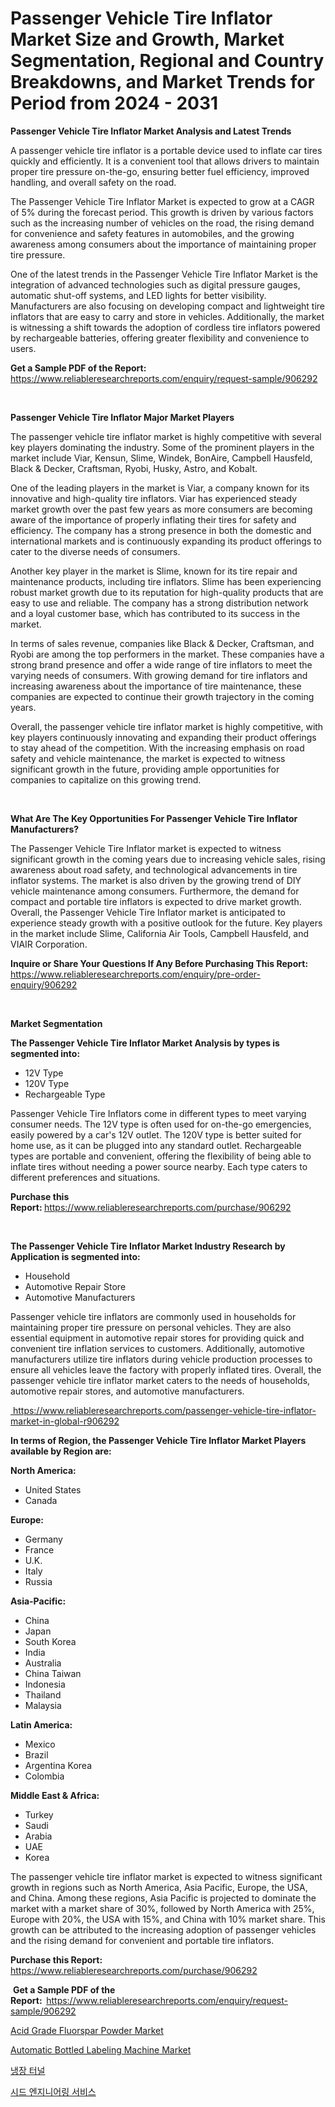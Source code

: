 <p><h1>Passenger Vehicle Tire Inflator Market Size and Growth, Market Segmentation, Regional and Country Breakdowns, and Market Trends for Period from 2024 -  2031</h1></p><p><strong>Passenger Vehicle Tire Inflator Market Analysis and Latest Trends</strong></p>
<p><p>A passenger vehicle tire inflator is a portable device used to inflate car tires quickly and efficiently. It is a convenient tool that allows drivers to maintain proper tire pressure on-the-go, ensuring better fuel efficiency, improved handling, and overall safety on the road. </p><p>The Passenger Vehicle Tire Inflator Market is expected to grow at a CAGR of 5% during the forecast period. This growth is driven by various factors such as the increasing number of vehicles on the road, the rising demand for convenience and safety features in automobiles, and the growing awareness among consumers about the importance of maintaining proper tire pressure. </p><p>One of the latest trends in the Passenger Vehicle Tire Inflator Market is the integration of advanced technologies such as digital pressure gauges, automatic shut-off systems, and LED lights for better visibility. Manufacturers are also focusing on developing compact and lightweight tire inflators that are easy to carry and store in vehicles. Additionally, the market is witnessing a shift towards the adoption of cordless tire inflators powered by rechargeable batteries, offering greater flexibility and convenience to users.</p></p>
<p><strong>Get a Sample PDF of the Report:&nbsp;</strong> <a href="https://www.reliableresearchreports.com/enquiry/request-sample/906292">https://www.reliableresearchreports.com/enquiry/request-sample/906292</a></p>
<p>&nbsp;</p>
<p><strong>Passenger Vehicle Tire Inflator Major Market Players</strong></p>
<p><p>The passenger vehicle tire inflator market is highly competitive with several key players dominating the industry. Some of the prominent players in the market include Viar, Kensun, Slime, Windek, BonAire, Campbell Hausfeld, Black & Decker, Craftsman, Ryobi, Husky, Astro, and Kobalt.</p><p>One of the leading players in the market is Viar, a company known for its innovative and high-quality tire inflators. Viar has experienced steady market growth over the past few years as more consumers are becoming aware of the importance of properly inflating their tires for safety and efficiency. The company has a strong presence in both the domestic and international markets and is continuously expanding its product offerings to cater to the diverse needs of consumers.</p><p>Another key player in the market is Slime, known for its tire repair and maintenance products, including tire inflators. Slime has been experiencing robust market growth due to its reputation for high-quality products that are easy to use and reliable. The company has a strong distribution network and a loyal customer base, which has contributed to its success in the market.</p><p>In terms of sales revenue, companies like Black & Decker, Craftsman, and Ryobi are among the top performers in the market. These companies have a strong brand presence and offer a wide range of tire inflators to meet the varying needs of consumers. With growing demand for tire inflators and increasing awareness about the importance of tire maintenance, these companies are expected to continue their growth trajectory in the coming years.</p><p>Overall, the passenger vehicle tire inflator market is highly competitive, with key players continuously innovating and expanding their product offerings to stay ahead of the competition. With the increasing emphasis on road safety and vehicle maintenance, the market is expected to witness significant growth in the future, providing ample opportunities for companies to capitalize on this growing trend.</p></p>
<p>&nbsp;</p>
<p><strong>What Are The Key Opportunities For Passenger Vehicle Tire Inflator Manufacturers?</strong></p>
<p><p>The Passenger Vehicle Tire Inflator market is expected to witness significant growth in the coming years due to increasing vehicle sales, rising awareness about road safety, and technological advancements in tire inflator systems. The market is also driven by the growing trend of DIY vehicle maintenance among consumers. Furthermore, the demand for compact and portable tire inflators is expected to drive market growth. Overall, the Passenger Vehicle Tire Inflator market is anticipated to experience steady growth with a positive outlook for the future. Key players in the market include Slime, California Air Tools, Campbell Hausfeld, and VIAIR Corporation.</p></p>
<p><strong>Inquire or Share Your Questions If Any Before Purchasing This Report:</strong> <a href="https://www.reliableresearchreports.com/enquiry/pre-order-enquiry/906292">https://www.reliableresearchreports.com/enquiry/pre-order-enquiry/906292</a></p>
<p>&nbsp;</p>
<p><strong>Market Segmentation</strong></p>
<p><strong>The Passenger Vehicle Tire Inflator Market Analysis by types is segmented into:</strong></p>
<p><ul><li>12V Type</li><li>120V Type</li><li>Rechargeable Type</li></ul></p>
<p><p>Passenger Vehicle Tire Inflators come in different types to meet varying consumer needs. The 12V type is often used for on-the-go emergencies, easily powered by a car's 12V outlet. The 120V type is better suited for home use, as it can be plugged into any standard outlet. Rechargeable types are portable and convenient, offering the flexibility of being able to inflate tires without needing a power source nearby. Each type caters to different preferences and situations.</p></p>
<p><strong>Purchase this Report:&nbsp;</strong><a href="https://www.reliableresearchreports.com/purchase/906292">https://www.reliableresearchreports.com/purchase/906292</a></p>
<p>&nbsp;</p>
<p><strong>The Passenger Vehicle Tire Inflator Market Industry Research by Application is segmented into:</strong></p>
<p><ul><li>Household</li><li>Automotive Repair Store</li><li>Automotive Manufacturers</li></ul></p>
<p><p>Passenger vehicle tire inflators are commonly used in households for maintaining proper tire pressure on personal vehicles. They are also essential equipment in automotive repair stores for providing quick and convenient tire inflation services to customers. Additionally, automotive manufacturers utilize tire inflators during vehicle production processes to ensure all vehicles leave the factory with properly inflated tires. Overall, the passenger vehicle tire inflator market caters to the needs of households, automotive repair stores, and automotive manufacturers.</p></p>
<p><a href="https://www.reliableresearchreports.com/passenger-vehicle-tire-inflator-market-in-global-r906292">&nbsp;https://www.reliableresearchreports.com/passenger-vehicle-tire-inflator-market-in-global-r906292</a></p>
<p><strong>In terms of Region, the Passenger Vehicle Tire Inflator Market Players available by Region are:</strong></p>
<p>
    <p> <strong> North America: </strong>
        <ul>
            <li>United States</li>
            <li>Canada</li>
        </ul>
        </p> 
    <p> <strong> Europe: </strong>
        <ul>
            <li>Germany</li>
            <li>France</li>
            <li>U.K.</li>
            <li>Italy</li>
            <li>Russia</li>
        </ul>
        </p> 
    <p> <strong> Asia-Pacific: </strong>
        <ul>
            <li>China</li>
            <li>Japan</li>
            <li>South Korea</li>
            <li>India</li>
            <li>Australia</li>
            <li>China Taiwan</li>
            <li>Indonesia</li>
            <li>Thailand</li>
            <li>Malaysia</li>
        </ul>
        </p> 
    <p> <strong> Latin America: </strong>
        <ul>
            <li>Mexico</li>
            <li>Brazil</li>
            <li>Argentina Korea</li>
            <li>Colombia</li>
        </ul>
        </p> 
    <p> <strong> Middle East & Africa: </strong>
        <ul>
            <li>Turkey</li>
            <li>Saudi</li>
            <li>Arabia</li>
            <li>UAE</li>
            <li>Korea</li>
        </ul>
    </p>
    </p>
<p><p>The passenger vehicle tire inflator market is expected to witness significant growth in regions such as North America, Asia Pacific, Europe, the USA, and China. Among these regions, Asia Pacific is projected to dominate the market with a market share of 30%, followed by North America with 25%, Europe with 20%, the USA with 15%, and China with 10% market share. This growth can be attributed to the increasing adoption of passenger vehicles and the rising demand for convenient and portable tire inflators.</p></p>
<p><strong>Purchase this Report: </strong><a href="https://www.reliableresearchreports.com/purchase/906292">https://www.reliableresearchreports.com/purchase/906292</a></p>
<p>&nbsp;<strong>Get a Sample PDF of the Report:&nbsp;&nbsp;</strong><a href="https://www.reliableresearchreports.com/enquiry/request-sample/906292">https://www.reliableresearchreports.com/enquiry/request-sample/906292</a></p>
<p><strong></strong></p>
<p><p><a href="https://github.com/vimar16th/Market-Research-Report-List-4/blob/main/acid-grade-fluorspar-powder-market.md">Acid Grade Fluorspar Powder Market</a></p><p><a href="https://www.linkedin.com/pulse/analyzing-automatic-bottled-labeling-machine-market-global-sacyc">Automatic Bottled Labeling Machine Market</a></p><p><a href="https://medium.com/@sherlock567567/%EB%83%89%EB%8F%99-%ED%84%B0%EB%84%90-%EC%8B%9C%EC%9E%A5-%EC%84%B1%EA%B3%B5%EC%A0%81%EC%9D%B8-%EB%B9%84%EC%A6%88%EB%8B%88%EC%8A%A4-%EC%A0%84%EB%9E%B5%EC%9D%98-%EC%97%B4%EC%87%A0-2031%EB%85%84%EA%B9%8C%EC%A7%80-%EC%98%88%EC%B8%A1-d0d4d4b6920c">냉장 터널</a></p><p><a href="https://medium.com/@leonidasalazar756/%EC%94%A8%EC%95%97-%EA%B3%B5%ED%95%99-%EC%84%9C%EB%B9%84%EC%8A%A4-%EC%8B%9C%EC%9E%A5-%EC%A0%84%EB%A7%9D-%EC%82%B0%EC%97%85-%EA%B0%9C%EC%9A%94-%EB%B0%8F-%EC%98%88%EC%B8%A1-2024%EB%85%84%EB%B6%80%ED%84%B0-2031%EB%85%84%EA%B9%8C%EC%A7%80-568dbf91d23e">시드 엔지니어링 서비스</a></p></p>